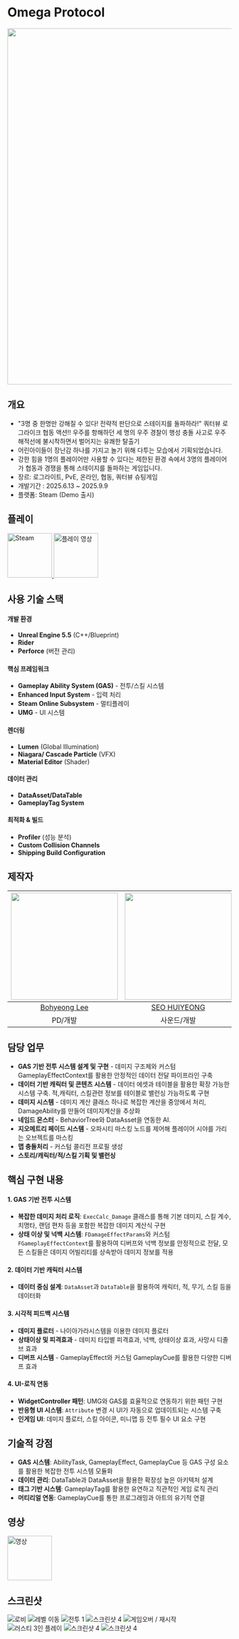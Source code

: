 # Omega Protocol

<div align="center">
  <a href="https://store.steampowered.com/app/3891070/Omega_Protocol_Demo/" target="_blank">
    <img src="https://github.com/kofeeel/OmegaProtocol/blob/main/Image/omegaimage.png" width="800"/>
  </a>
  

</div>

## 개요
* "3명 중 한명만 강해질 수 있다! 전략적 판단으로 스테이지를 돌파하라!" 쿼터뷰 로그라이크 협동 액션!! 우주를 항해하던 세 명의 우주 경찰이 행성 충돌 사고로 우주 해적선에 불시착하면서 벌어지는 유쾌한 탈출기
* 어린아이들이 장난감 하나를 가지고 놀기 위해 다투는 모습에서 기획되었습니다.
* 강한 힘을 1명의 플레이어만 사용할 수 있다는 제한된 환경 속에서 3명의 플레이어가 협동과 경쟁을 통해 스테이지를 돌파하는 게임입니다.
* 장르: 로그라이트, PvE, 온라인, 협동, 쿼터뷰 슈팅게임
* 개발기간 : 2025.6.13 ~ 2025.9.9
* 플랫폼: Steam (Demo 출시)
  
## 플레이
<a href="https://store.steampowered.com/app/3891070/Omega_Protocol_Demo/" target="_blank">
  <img src="https://upload.wikimedia.org/wikipedia/commons/thumb/8/83/Steam_icon_logo.svg/512px-Steam_icon_logo.svg.png" alt="Steam" width="100"/>
</a>
<a href="https://youtu.be/Iia-4RZ8x-8?si=UYuBpHaU8vrV6uMW" target="_blank">
  <img src="https://i.namu.wiki/i/96PzWjU0X4PJWSDG6rRFFgG3dkGLIw06-YMpHg_CVHnURSIHuxA9sF9CrJoXsZISwWeo19Y3LgIQnL1krbrcOg.svg" alt="플레이 영상" width="100"/>
</a>


## 사용 기술 스택
#### 개발 환경
* **Unreal Engine 5.5** (C++/Blueprint)
* **Rider**
* **Perforce** (버전 관리)

#### 핵심 프레임워크
* **Gameplay Ability System (GAS)** - 전투/스킬 시스템
* **Enhanced Input System** - 입력 처리
* **Steam Online Subsystem** - 멀티플레이
* **UMG** - UI 시스템
  
#### 렌더링
* **Lumen** (Global Illumination)
* **Niagara/ Cascade Particle** (VFX)
* **Material Editor** (Shader)

#### 데이터 관리
* **DataAsset/DataTable**
* **GameplayTag System**

#### 최적화 & 빌드
* **Profiler** (성능 분석)
* **Custom Collision Channels**
* **Shipping Build Configuration**

## 제작자
|<img src="https://github.com/leebo155.png" width=240>|<img src="https://github.com/shng6815.png" width="240">|<img src="https://github.com/kofeeel.png" width=240>|<img src="https://github.com/Baekbanjang.png" width=240>|<img src="https://github.com/chaseunggeun.png" width=240>|
|:--:|:--:|:--:|:--:|:--:|
|[Bohyeong Lee](https://github.com/leebo155)|[SEO HUIYEONG](https://github.com/shng6815)|[Hasimu](https://github.com/kofeeel)|[Baekbanjang](https://github.com/Baekbanjang)|[chaseunggeun](https://github.com/chaseunggeun)|
|PD/개발|사운드/개발|기획/개발|시네마틱/개발|PM/개발|

## 담당 업무
* **GAS 기반 전투 시스템 설계 및 구현** - 데미지 구조체와 커스텀 GameplayEffectContext를 활용한 안정적인 데이터 전달 파이프라인 구축
* **데이터 기반 캐릭터 및 콘텐츠 시스템** - 데이터 에셋과 테이블을 활용한 확장 가능한 시스템 구축. 적,캐릭터, 스킬관련 정보를 테이블로 밸런싱 가능하도록 구현 
* **데미지 시스템** - 데미지 계산 클래스 하나로 복잡한 계산을 중앙에서 처리, DamageAbility를 만들어 데미지계산을 추상화
* **네임드 몬스터** - BehaviorTree와 DataAsset을 연동한 AI. 
* **지오메트리 페이드 시스템** - 오파시티 마스킹 노드를 제어해 플레이어 시야를 가리는 오브젝트를 마스킹 
* **맵 충돌처리** - 커스텀 콜리전 프로필 생성
* **스토리/캐릭터/적/스킬 기획 및 밸런싱** 

## 핵심 구현 내용

#### 1. GAS 기반 전투 시스템
* **복잡한 데미지 처리 로직**: `ExecCalc_Damage` 클래스를 통해 기본 데미지, 스킬 계수, 치명타, 랜덤 편차 등을 포함한 복잡한 데미지 계산식 구현
* **상태 이상 및 넉백 시스템**: `FDamageEffectParams`와 커스텀 `FGameplayEffectContext`를 활용하여 디버프와 넉백 정보를 안정적으로 전달, 모든 스킬들은 데미지 어빌리티를 상속받아 데미지 정보를 적용

#### 2. 데이터 기반 캐릭터 시스템
* **데이터 중심 설계**: `DataAsset`과 `DataTable`을 활용하여 캐릭터, 적, 무기, 스킬 등을 데이터화
  
#### 3. 시각적 피드백 시스템
* **데미지 플로터** - 나이아가라시스템을 이용한 데미지 플로터
* **상태이상 및 피격효과** - 데미지 타입별 피격효과, 넉백, 상태이상 효과, 사망시 디졸브 효과 
* **디버프 시스템** - GameplayEffect와 커스텀 GameplayCue를 활용한 다양한 디버프 효과
  
#### 4. UI-로직 연동
* **WidgetController 패턴**: UMG와 GAS를 효율적으로 연동하기 위한 패턴 구현
* **반응형 UI 시스템**: `Attribute` 변경 시 UI가 자동으로 업데이트되는 시스템 구축
* **인게임 UI**: 데미지 플로터, 스킬 아이콘, 미니맵 등 전투 필수 UI 요소 구현


## 기술적 강점
* **GAS 시스템**: AbilityTask, GameplayEffect, GameplayCue 등 GAS 구성 요소를 활용한 복잡한 전투 시스템 모듈화
* **데이터 관리**: DataTable과 DataAsset을 활용한 확장성 높은 아키텍처 설계
* **태그 기반 시스템**: GameplayTag를 활용한 유연하고 직관적인 게임 로직 관리
* **머티리얼 연동**: GameplayCue를 통한 프로그래밍과 아트의 유기적 연결

## 영상
<a href="https://drive.google.com/file/d/1PXTkZG2929e6r2iOkmVmSGP7RowUyHFd/view?usp=sharing" target="_blank">
  <img src="https://upload.wikimedia.org/wikipedia/commons/thumb/1/12/Google_Drive_icon_%282020%29.svg/2295px-Google_Drive_icon_%282020%29.svg.png" alt="영상" width="100"/>
</a>

## 스크린샷
![로비](https://github.com/kofeeel/OmegaProtocol/blob/main/Image/1.png?raw=true)
![레벨 이동](https://github.com/kofeeel/OmegaProtocol/blob/main/Image/2.png?raw=true)
![전투 1](https://github.com/kofeeel/OmegaProtocol/blob/main/Image/3.png?raw=true)
![스크린샷 4](https://github.com/kofeeel/OmegaProtocol/blob/main/Image/4.png?raw=true)
![게임오버 / 재시작](https://github.com/kofeeel/OmegaProtocol/blob/main/Image/5.png?raw=true)
![러스티 3인 플레이](https://github.com/kofeeel/OmegaProtocol/blob/main/Image/6.png?raw=true)
![스크린샷 4](https://github.com/kofeeel/OmegaProtocol/blob/main/Image/8.png?raw=true)
![스크린샷 4](https://github.com/kofeeel/OmegaProtocol/blob/main/Image/9.png?raw=true)
